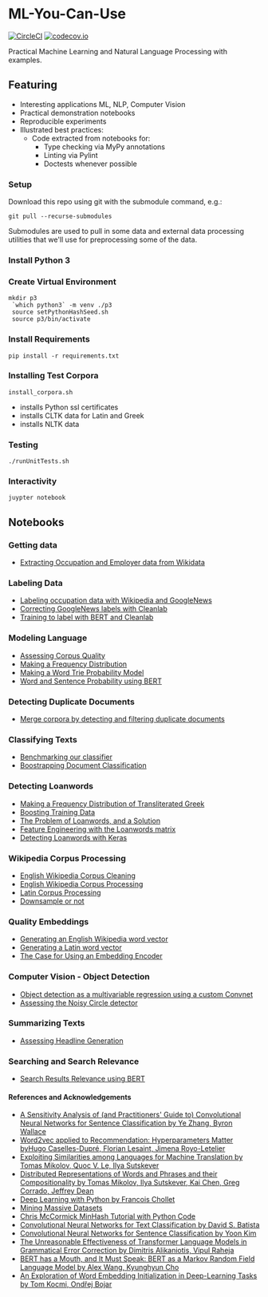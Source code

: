 # ML-You-Can-Use
[![CircleCI](https://circleci.com/gh/todd-cook/ML-You-Can-Use.svg?style=svg)](https://circleci.com/gh/todd-cook/ML-You-Can-Use)  [![codecov.io](http://codecov.io/github/todd-cook/ML-You-Can-Use/coverage.svg?branch=master)](http://codecov.io/github/todd-cook/ML-You-Can-Use?branch=master)

Practical Machine Learning and Natural Language Processing with examples.

## Featuring
* Interesting applications ML, NLP, Computer Vision
* Practical demonstration notebooks
* Reproducible experiments
* Illustrated best practices:
    * Code extracted from notebooks for:
        * Type checking via MyPy annotations
        * Linting via Pylint
        * Doctests whenever possible

### Setup
Download this repo using git with the submodule command, e.g.:

``git pull --recurse-submodules``

Submodules are used to pull in some data and external data processing utilities that we'll use for preprocessing some of the data.

### Install Python 3
### Create Virtual Environment
``` 
mkdir p3
 `which python3` -m venv ./p3
 source setPythonHashSeed.sh
 source p3/bin/activate
```
### Install Requirements

``pip install -r requirements.txt``

### Installing Test Corpora

``install_corpora.sh``

* installs Python ssl certificates
* installs CLTK data for Latin and Greek
* installs NLTK data

### Testing
``./runUnitTests.sh``

### Interactivity
``juypter notebook`` 

## Notebooks

### Getting data
* [Extracting Occupation and Employer data from Wikidata](getting_data/extracting_occupation_and_employer_data_from_wikidata.ipynb) 

### Labeling Data
* [Labeling occupation data with Wikipedia and GoogleNews](labeling_data/labeling_occupation_data_with_Wikipedia_and_GoogleNews.ipynb)
* [Correcting GoogleNews labels with Cleanlab](labeling_data/correcting_GoogleNews_labels_with_Cleanlab.ipynb)
* [Training to label with BERT and Cleanlab](labeling_data/training_to_label_with_BERT_and_Cleanlab.ipynb)

### Modeling Language
* [Assessing Corpus Quality](probablistic_language_modeling/assessing_corpus_quality.ipynb)
* [Making a Frequency Distribution](probablistic_language_modeling/make_frequency_distribution.ipynb)
* [Making a Word Trie Probability Model](probablistic_language_modeling/make_trie_language_model.ipynb)
* [Word and Sentence Probability using BERT](probablistic_language_modeling/automatic_grammatical_error_corrections_using_BERT_GPT2.ipynb)
### Detecting Duplicate Documents
* [Merge corpora by detecting and filtering duplicate documents](document_deduplication/find_duplicate_docs.ipynb)
### Classifying Texts
* [Benchmarking our classifier](text_classification/imdb_benchmark.ipynb)
* [Boostrapping Document Classification](text_classification/bootstrapping_document_classification.ipynb)
### Detecting Loanwords
* [Making a Frequency Distribution of Transliterated Greek](detecting_loanwords/make_frequency_distribution_greek_transliterated.ipynb)
* [Boosting Training Data](detecting_loanwords/boosting_training_data.ipynb)
* [The Problem of Loanwords, and a Solution](detecting_loanwords/loanwords_problems_solutions.ipynb)
* [Feature Engineering with the Loanwords matrix](detecting_loanwords/loanwords_feature_engineering.ipynb)
* [Detecting Loanwords with Keras](detecting_loanwords/detecting_loanwords_keras.ipynb)
### Wikipedia Corpus Processing
* [English Wikipedia Corpus Cleaning](wikipedia_corpus_processing/clean_english_wiki_corpus.ipynb)
* [English Wikipedia Corpus Processing](wikipedia_corpus_processing/create_corpus_from_english_wiki.ipynb)
* [Latin Corpus Processing](wikipedia_corpus_processing/create_corpus_from_latin_wiki.ipynb)
* [Downsample or not](wikipedia_corpus_processing/down_sample_or_not.ipynb)
### Quality Embeddings 
* [Generating an English Wikipedia word vector](quality_embeddings/generate_latin_word_vector.ipynb) 
* [Generating a Latin word vector](quality_embeddings/generate_latin_word_vector.ipynb)
* [The Case for Using an Embedding Encoder](quality_embeddings/embedding_encoder.ipynb) 
### Computer Vision - Object Detection
* [Object detection as a multivariable regression using a custom Convnet](computer_vision_object_detection/train_noisy_circle_detector.ipynb)
* [Assessing the Noisy Circle detector](computer_vision_object_detection/assess_noisy_circle_detector.ipynb)
### Summarizing Texts
* [Assessing Headline Generation](summarization/neural_headline_generation_metrics.ipynb)
### Searching and Search Relevance
* [Search Results Relevance using BERT](searching/search_results_relevance_using_BERT.ipynb)

#### References and Acknowledgements    
* [A Sensitivity Analysis of (and Practitioners' Guide to) Convolutional Neural Networks for Sentence Classification by Ye Zhang, Byron Wallace](https://arxiv.org/abs/1510.03820)
* [Word2vec applied to Recommendation: Hyperparameters Matter byHugo Caselles-Dupré, Florian Lesaint, Jimena Royo-Letelier](https://arxiv.org/pdf/1804.04212)
* [Exploiting Similarities among Languages for Machine Translation by Tomas Mikolov, Quoc V. Le, Ilya Sutskever](https://arxiv.org/abs/1309.4168)
* [Distributed Representations of Words and Phrases and their Compositionality by Tomas Mikolov, Ilya Sutskever, Kai Chen, Greg Corrado, Jeffrey Dean ](https://arxiv.org/abs/1310.4546)
* [Deep Learning with Python by Francois Chollet](https://github.com/fchollet/deep-learning-with-python-notebooks)
* [Mining Massive Datasets](http://www.mmds.org)
* [Chris McCormick MinHash Tutorial with Python Code](http://mccormickml.com/2015/06/12/minhash-tutorial-with-python-code)
* [Convolutional Neural Networks for Text Classification by David S. Batista](http://www.davidsbatista.net/blog/2018/03/31/SentenceClassificationConvNets/)
* [Convolutional Neural Networks for Sentence Classification by Yoon Kim](https://arxiv.org/abs/1408.5882)
* [The Unreasonable Effectiveness of Transformer Language Models in Grammatical Error Correction by Dimitris Alikaniotis, Vipul Raheja](https://arxiv.org/abs/1906.01733)    
* [BERT has a Mouth, and It Must Speak: BERT as a Markov Random Field Language Model by Alex Wang, Kyunghyun Cho](https://arxiv.org/pdf/1902.04094.pdf)
* [An Exploration of Word Embedding Initialization in Deep-Learning Tasks by Tom Kocmi, Ondřej Bojar](https://arxiv.org/pdf/1711.09160.pdf)